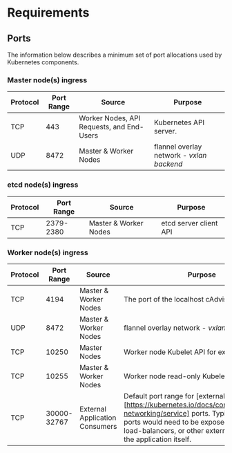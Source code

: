 # Requirements

## Ports

The information below describes a minimum set of port allocations used by Kubernetes components.

### Master node(s) ingress

| Protocol | Port Range | Source                                    | Purpose                |
-----------|------------|-------------------------------------------|------------------------|
| TCP      | 443        | Worker Nodes, API Requests, and End-Users | Kubernetes API server. |
| UDP      | 8472       | Master & Worker Nodes                     | flannel overlay network - *vxlan backend* |

### etcd node(s) ingress

| Protocol | Port Range | Source                | Purpose                                          |
-----------|------------|-----------------------|--------------------------------------------------|
| TCP      | 2379-2380  | Master & Worker Nodes | etcd server client API                           |

### Worker node(s) ingress

| Protocol | Port Range  | Source                         | Purpose                                                                |
-----------|-------------|--------------------------------|------------------------------------------------------------------------|
| TCP      | 4194        | Master & Worker Nodes          | The port of the localhost cAdvisor endpoint |
| UDP      | 8472        | Master & Worker Nodes          | flannel overlay network - *vxlan backend* |
| TCP      | 10250       | Master Nodes                   | Worker node Kubelet API for exec and logs.                                  |
| TCP      | 10255       | Master & Worker Nodes          | Worker node read-only Kubelet API (Heapster).                                  |
| TCP      | 30000-32767 | External Application Consumers | Default port range for [external service][https://kubernetes.io/docs/concepts/services-networking/service] ports. Typically, these ports would need to be exposed to external load-balancers, or other external consumers of the application itself. |
